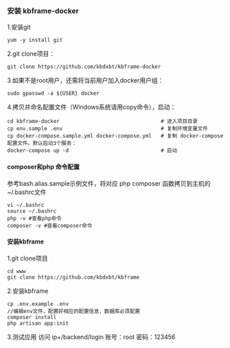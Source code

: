 ### 安装 kbframe-docker
1.安装git
```
yum -y install git
```
2.git clone项目：
```
git clone https://github.com/kbdxbt/kbframe-docker
```
3.如果不是root用户，还需将当前用户加入docker用户组：
```
sudo gpasswd -a ${USER} docker
```
4.拷贝并命名配置文件（Windows系统请用copy命令），启动：
```
cd kbframe-docker                                 # 进入项目目录
cp env.sample .env                                # 复制环境变量文件
cp docker-compose.sample.yml docker-compose.yml   # 复制 docker-compose 配置文件。默认启动3个服务：
docker-compose up -d                              # 启动
```
#### composer和php 命令配置
参考bash.alias.sample示例文件，将对应 php composer 函数拷贝到主机的 ~/.bashrc文件
```
vi ~/.bashrc
source ~/.bashrc
php -v #查看php命令
composer -v #查看composer命令
```
#### 安装kbframe
1.git clone项目
```
cd www
git clone https://github.com/kbdxbt/kbframe
```
2.安装kbframe
```
cp .env.example .env 
//编辑env文件，配置好相应的配置信息，数据库必须配置
composer install
php artisan app:init
```
3.测试应用
访问 ip+/backend/login
账号：root
密码：123456